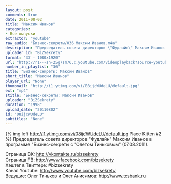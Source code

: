 ```yaml
---
layout: post
comments: true
date: 2011-08-02
title: "Максим Иванов"
categories:
- Все выпуски
extractor: "youtube"
raw_audio: "Бизнес-секреты/036 Максим Иванов.m4a"
description: "Председатель совета директоров \"Фудлайн\" Максим Иванов в программе \"Бизнес-секреты с \"Олегом Тиньковым\" (07.08.2011).\n\nСтраница ВК: http://vkontakte.ru/bizsekrety\nСтраница FB: http://www.facebook.com/bizsekrety\nХэштег в Твиттере: #bizsekrety\nКанал Youtube: http://www.youtube.com/bizsekrety\nВедущие: Олег Тиньков и Олег Анисимов: http://www.tcsbank.ru"
uploader_id: "BiZSekrety"
format: "37 - 1080x1920"
url: "http://r1---sn-25g7sm76.c.youtube.com/videoplayback?source=youtube&key=yt1&itag=37&sparams=cp%2Cid%2Cip%2Cipbits%2Citag%2Cratebypass%2Csource%2Cupn%2Cexpire&ip=92.255.182.31&ratebypass=yes&ipbits=8&expire=1362528765&sver=3&newshard=yes&upn=Jm8CjoO0jFQ&cp=U0hVR1VNVl9LT0NONV9NR1pIOm94WGx5X3E4UWJ4&id=d3c8a371651d78b5&mt=1362504378&mv=m&ms=au&fexp=916807%2C916623%2C920704%2C912806%2C902000%2C922403%2C922405%2C929901%2C913605%2C925006%2C906938%2C931202%2C908529%2C920201%2C930101%2C930603%2C906834%2C926403%2C913570%2C901451&signature=B9B17B69404B4D3817102CEC6BF68C9EEDE716BB.61D4A5A49F7DAB951904DFA4CF30187185BAE9F2"
number_in_playlist: "36"
title: "Бизнес-секреты: Максим Иванов"
short_title: "Максим Иванов"
player_url: "None"
thumbnail: "http://i1.ytimg.com/vi/08ijcWUdeLU/default.jpg"
ext: "mp4"
stitle: "Бизнес-секреты: Максим Иванов"
uploader: "BiZSekrety"
duration: "1998"
upload_date: "20110802"
id: "08ijcWUdeLU"
subtitles: "None"
---
```


{% img left http://i1.ytimg.com/vi/08ijcWUdeLU/default.jpg Place Kitten #2 %}
Председатель совета директоров "Фудлайн" Максим Иванов в программе "Бизнес-секреты с "Олегом Тиньковым" (07.08.2011).  
  
Страница ВК: http://vkontakte.ru/bizsekrety  
Страница FB: http://www.facebook.com/bizsekrety  
Хэштег в Твиттере: #bizsekrety  
Канал Youtube: http://www.youtube.com/bizsekrety  
Ведущие: Олег Тиньков и Олег Анисимов: http://www.tcsbank.ru